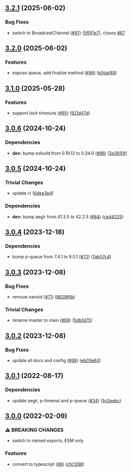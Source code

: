 ## [3.2.1](https://github.com/achingbrain/mortice/compare/v3.2.0...v3.2.1) (2025-06-02)

### Bug Fixes

* switch to BroadcastChannel ([#97](https://github.com/achingbrain/mortice/issues/97)) ([5f0f1e7](https://github.com/achingbrain/mortice/commit/5f0f1e7a73acf2e5f7004f9ed83ebbb556ac138f)), closes [#67](https://github.com/achingbrain/mortice/issues/67)

## [3.2.0](https://github.com/achingbrain/mortice/compare/v3.1.0...v3.2.0) (2025-06-02)

### Features

* expose queue, add finalize method ([#96](https://github.com/achingbrain/mortice/issues/96)) ([b0daf48](https://github.com/achingbrain/mortice/commit/b0daf4845aa1af4d026ac92fe1fc875952d93dcb))

## [3.1.0](https://github.com/achingbrain/mortice/compare/v3.0.6...v3.1.0) (2025-05-28)

### Features

* support lock timeouts ([#95](https://github.com/achingbrain/mortice/issues/95)) ([921d47d](https://github.com/achingbrain/mortice/commit/921d47d444e7750d658485bae116239cb17e7d06))

## [3.0.6](https://github.com/achingbrain/mortice/compare/v3.0.5...v3.0.6) (2024-10-24)

### Dependencies

* **dev:** bump esbuild from 0.19.12 to 0.24.0 ([#86](https://github.com/achingbrain/mortice/issues/86)) ([2e3610f](https://github.com/achingbrain/mortice/commit/2e3610f9d0e1a1d10ba5dac2bd988a7d0fb4cc2e))

## [3.0.5](https://github.com/achingbrain/mortice/compare/v3.0.4...v3.0.5) (2024-10-24)

### Trivial Changes

* update ci ([6dee3e4](https://github.com/achingbrain/mortice/commit/6dee3e486776ed7d1299978bbafd22a70342013a))

### Dependencies

* **dev:** bump aegir from 41.3.5 to 42.2.5 ([#84](https://github.com/achingbrain/mortice/issues/84)) ([ce44225](https://github.com/achingbrain/mortice/commit/ce44225b3ddc349d6dd745243e09fa9e1247d607))

## [3.0.4](https://github.com/achingbrain/mortice/compare/v3.0.3...v3.0.4) (2023-12-18)


### Dependencies

* bump p-queue from 7.4.1 to 8.0.1 ([#72](https://github.com/achingbrain/mortice/issues/72)) ([7ab57c4](https://github.com/achingbrain/mortice/commit/7ab57c473f0dd1f89b3d1ac226f9da42e7976c9e))

## [3.0.3](https://github.com/achingbrain/mortice/compare/v3.0.2...v3.0.3) (2023-12-08)


### Bug Fixes

* remove nanoid ([#71](https://github.com/achingbrain/mortice/issues/71)) ([8628f6b](https://github.com/achingbrain/mortice/commit/8628f6ba29013023ea537684d89b040b052cb0be))


### Trivial Changes

* rename master to main ([#69](https://github.com/achingbrain/mortice/issues/69)) ([5db1d75](https://github.com/achingbrain/mortice/commit/5db1d7572cb9d5f483e528d479fc9d12a73510d9))

## [3.0.2](https://github.com/achingbrain/mortice/compare/v3.0.1...v3.0.2) (2023-12-08)


### Bug Fixes

* update all docs and config ([#68](https://github.com/achingbrain/mortice/issues/68)) ([eb03e84](https://github.com/achingbrain/mortice/commit/eb03e84e85ea267f499b014f36a57fa4649c77c6))

## [3.0.1](https://github.com/achingbrain/mortice/compare/v3.0.0...v3.0.1) (2022-08-17)


### Dependencies

* update aegir, p-timeout and p-queue ([#34](https://github.com/achingbrain/mortice/issues/34)) ([5c0eebc](https://github.com/achingbrain/mortice/commit/5c0eebc34a67d4d68b09a6f60d1af3b8525939e0))

## [3.0.0](https://github.com/achingbrain/mortice/compare/v2.0.1...v3.0.0) (2022-02-09)


### ⚠ BREAKING CHANGES

* switch to named exports, ESM only

### Features

* convert to typescript ([#6](https://github.com/achingbrain/mortice/issues/6)) ([cfcf298](https://github.com/achingbrain/mortice/commit/cfcf2988a2f5f7fdb95889287ff3eec7de225fc1))
